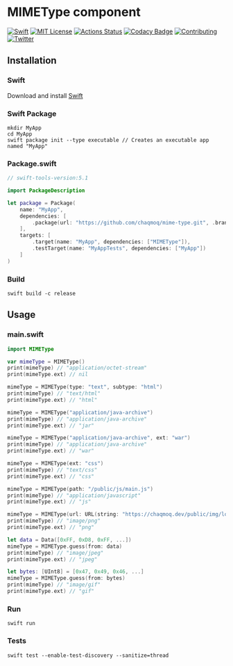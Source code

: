 # MIMEType component
[![Swift](https://img.shields.io/badge/swift-5.1-brightgreen.svg)](https://swift.org/download/#releases) [![MIT License](https://img.shields.io/badge/license-MIT-brightgreen.svg)](https://github.com/chaqmoq/mime-type/blob/master/LICENSE/) [![Actions Status](https://github.com/chaqmoq/mime-type/workflows/development/badge.svg)](https://github.com/chaqmoq/mime-type/actions) [![Codacy Badge](https://app.codacy.com/project/badge/Grade/8db2563aade54b95afdefa13fbe8dbb7)](https://www.codacy.com/gh/chaqmoq/mime-type?utm_source=github.com&amp;utm_medium=referral&amp;utm_content=chaqmoq/mime-type&amp;utm_campaign=Badge_Grade) [![Contributing](https://img.shields.io/badge/contributing-guide-brightgreen.svg)](https://github.com/chaqmoq/mime-type/blob/master/CONTRIBUTING.md) [![Twitter](https://img.shields.io/badge/twitter-chaqmoqdev-brightgreen.svg)](https://twitter.com/chaqmoqdev)

## Installation
### Swift
Download and install [Swift](https://swift.org/download)

### Swift Package
```shell
mkdir MyApp
cd MyApp
swift package init --type executable // Creates an executable app named "MyApp"
```

### Package.swift
```swift
// swift-tools-version:5.1

import PackageDescription

let package = Package(
    name: "MyApp",
    dependencies: [
        .package(url: "https://github.com/chaqmoq/mime-type.git", .branch("master"))
    ],
    targets: [
        .target(name: "MyApp", dependencies: ["MIMEType"]),
        .testTarget(name: "MyAppTests", dependencies: ["MyApp"])
    ]
)
```

### Build
```shell
swift build -c release
```

## Usage
### main.swift
```swift
import MIMEType

var mimeType = MIMEType()
print(mimeType) // "application/octet-stream"
print(mimeType.ext) // nil

mimeType = MIMEType(type: "text", subtype: "html")
print(mimeType) // "text/html"
print(mimeType.ext) // "html"

mimeType = MIMEType("application/java-archive")
print(mimeType) // "application/java-archive"
print(mimeType.ext) // "jar"

mimeType = MIMEType("application/java-archive", ext: "war")
print(mimeType) // "application/java-archive"
print(mimeType.ext) // "war"

mimeType = MIMEType(ext: "css")
print(mimeType) // "text/css"
print(mimeType.ext) // "css"

mimeType = MIMEType(path: "/public/js/main.js")
print(mimeType) // "application/javascript"
print(mimeType.ext) // "js"

mimeType = MIMEType(url: URL(string: "https://chaqmoq.dev/public/img/logo.png")!)
print(mimeType) // "image/png"
print(mimeType.ext) // "png"

let data = Data([0xFF, 0xD8, 0xFF, ...])
mimeType = MIMEType.guess(from: data)
print(mimeType) // "image/jpeg"
print(mimeType.ext) // "jpeg"

let bytes: [UInt8] = [0x47, 0x49, 0x46, ...]
mimeType = MIMEType.guess(from: bytes)
print(mimeType) // "image/gif"
print(mimeType.ext) // "gif"
```

### Run
```shell
swift run
```

### Tests
```shell
swift test --enable-test-discovery --sanitize=thread
```
